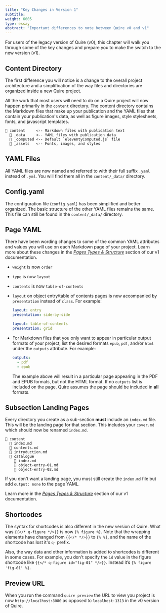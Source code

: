 ```yaml
---
title: "Key Changes in Version 1"
subtitle:
weight: 6005
type: essay
abstract: "Important differences to note between Quire v0 and v1"
---
```


For users of the legacy version of Quire (v0), this chapter will walk you through some of the key changes and prepare you to make the switch to the new version (v1).

## Content Directory

The first difference you will notice is a change to the overall project architecture and a simplification of the way files and directories are organized inside a new Quire project.

All the work that most users will need to do on a Quire project will now happen primarily in the `content` directory. The content directory contains the Markdown files that make up your publication and the YAML files that contain your publication's data, as well as figure images, style stylesheets, fonts, and javascript templates.

```tx
📁 content     <-- Markdown files with publication text
  📁 _data     <-- YAML files with publication data
  📁 _computed <-- Default `eleventyComputed.js` file
  📁 _assets   <-- Fonts, images, and styles
```

## YAML Files

All YAML files are now named and referred to with their full suffix `.yaml` instead of `.yml`. You will find them all in the `content/_data/` directory.

## Config.yaml

The configuration file (`config.yaml`) has been simplified and better organized. The basic structure of the other YAML files remains the same. This file can still be found in the `content/_data/` directory.

## Page YAML

There have been wording changes to some of the common YAML attributes and values you will use on each Markdown page of your project. Learn more about these changes in the [*Pages Types & Structure*](/docs-v1/pages/) section of our v1 documentation.

- `weight` is now `order`
- `type` is now `layout`
- `contents` is now `table-of-contents`
-  `layout` on object entry/table of contents pages is now accompanied by `presentation` instead of `class`. For example:

    ```yaml
    layout: entry
    presentation: side-by-side
    ```

    ```yaml
    layout: table-of-contents
    presentation: grid
    ```

- For Markdown files that you only want to appear in particular output formats of your project, list the desired formats `epub`, `pdf`, and/or `html` under the `outputs` attribute. For example:

    ```YAML
    outputs:
      - pdf
      - epub
    ```

  The example above will result in a particular page appearing in the PDF and EPUB formats, but not the HTML format. If no `outputs` list is included on the page, Quire assumes the page should be included in **all** formats.

## Subsection Landing Pages

Every directory you create as a sub-section **must** include an `index.md` file. This will be the landing page for that section. This includes your `cover.md` which should now be renamed `index.md`.

```tx
📁 content
  📄 index.md
  📄 contents.md
  📄 introduction.md
  📁 catalogue
    📄 index.md
    📄 object-entry-01.md
    📄 object-entry-02.md
```

If you don't want a landing page, you must still create the `index.md` file but add `output: none` to the page YAML.

Learn more in the [*Pages Types & Structure*](/docs-v1/pages/) section of our v1 documentation.

## Shortcodes

The syntax for shortcodes is also different in the new version of Quire. What was `{{</* q-figure */>}}` is now `{% figure %}`. Note that the wrapping elements have changed from `{{</* */>}}` to `{% %}`, and the name of the shortcode has lost it's `q-` prefix.

Also, the way data and other information is added to shortcodes is different in some cases. For example, you don't specify the `id` value in the figure shortcode like `{{</* q-figure id="fig-01" */>}}`. Instead it’s `{% figure 'fig-01' %}`.

## Preview URL

When you run the command `quire preview` the URL to view you project is now `http://localhost:8080` as opposed to `localhost:1313` in the v0 version of Quire.

